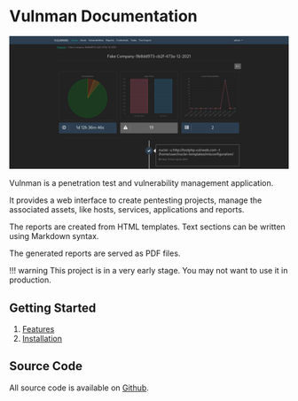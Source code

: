 # Vulnman Documentation

![Dashboard](static/dashboard.png)

Vulnman is a penetration test and vulnerability management application.

It provides a web interface to create pentesting projects, manage the associated assets, like hosts, services, applications and reports.

The reports are created from HTML templates. Text sections can be written using Markdown syntax.

The generated reports are served as PDF files.

!!! warning
    This project is in a very early stage. You may not want to use it in production.

## Getting Started

1. [Features](getting_started/features.md)
2. [Installation](getting_started/installation/server.md)


## Source Code
All source code is available on [Github](https://github.com/vulnman).